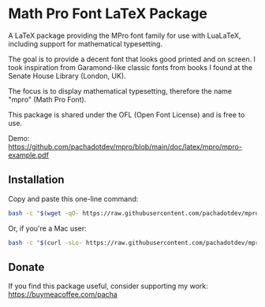 # Math Pro Font LaTeX Package

A LaTeX package providing the MPro font family for use with LuaLaTeX, including
support for mathematical typesetting.

The goal is to provide a decent font that looks good printed and on screen. I
took inspiration from Garamond-like classic fonts from books I found at the
Senate House Library (London, UK).

The focus is to display mathematical typesetting, therefore the name "mpro"
(Math Pro Font).

This package is shared under the OFL (Open Font License) and is free to use.

Demo: https://github.com/pachadotdev/mpro/blob/main/doc/latex/mpro/mpro-example.pdf

## Installation

Copy and paste this one-line command:

```bash
bash -c "$(wget -qO- https://raw.githubusercontent.com/pachadotdev/mpro/refs/heads/main/install.sh)"
```

Or, if you're a Mac user:

```bash
bash -c "$(curl -sLo- https://raw.githubusercontent.com/pachadotdev/mpro/refs/heads/main/install.sh)"
```

## Donate

If you find this package useful, consider supporting my work:
https://buymeacoffee.com/pacha

